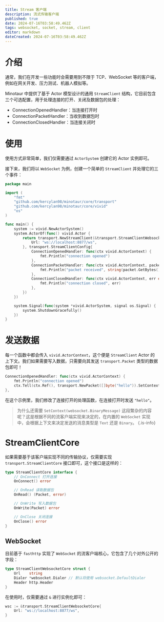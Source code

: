 ```yaml
---
title: Stream 客户端
description: 流式传输客户端
published: true
date: 2024-07-16T03:58:49.462Z
tags: websocket, socket, stream, client
editor: markdown
dateCreated: 2024-07-16T03:58:49.462Z
---
```


# 介绍
通常，我们在开发一些功能时会需要用到不限于 TCP、WebSocket 等的客户端，例如在网关开发、压力测试、机器人模拟等。

Minotaur 中提供了基于 Actor 模型设计的通用 `StreamClient` 结构，它目前包含三个可选配置，用于处理连接的打开、关闭及数据包的处理：

- ConnectionOpenedHandler：当连接打开时
- ConnectionPacketHandler：当收到数据包时
- ConnectionClosedHandler：当连接关闭时

# 使用
使用方式非常简单，我们仅需要通过 `ActorSystem` 创建它的 Actor 实例即可。

接下来，我们将以 `WebSocket` 为例，创建一个简单的 `StreamClient` 并处理它的三个事件：

```go
package main

import (
	"fmt"
	"github.com/kercylan98/minotaur/core/transport"
	"github.com/kercylan98/minotaur/core/vivid"
	"os"
)

func main() {
	system := vivid.NewActorSystem()
	system.ActorOf(func() vivid.Actor {
		return transport.NewStreamClient(&transport.StreamClientWebsocketCore{
			Url: "ws://localhost:8877/ws",
		}, transport.StreamClientConfig{
			ConnectionOpenedHandler: func(ctx vivid.ActorContext) {
				fmt.Println("connection opened")
			},
			ConnectionPacketHandler: func(ctx vivid.ActorContext, packet transport.Packet) {
				fmt.Println("packet received", string(packet.GetBytes()))
			},
			ConnectionClosedHandler: func(ctx vivid.ActorContext, err error) {
				fmt.Println("connection closed", err)
			},
		})
	})

	system.Signal(func(system *vivid.ActorSystem, signal os.Signal) {
		system.ShutdownGracefully()
	})
}
```

# 发送数据
每一个函数中都会传入 `vivid.ActorContext`，这个便是 `StreamClient` Actor 的上下文。我们如果需要写入数据，只需要向其发送 `transport.Packet` 类型的数据包即可！
```go
ConnectionOpenedHandler: func(ctx vivid.ActorContext) {
    fmt.Println("connection opened")
    ctx.Tell(ctx.Ref(), transport.NewPacket([]byte("hello")).SetContext(websocket.BinaryMessage))
},
```

在这个示例里，我们修改了连接打开的处理函数，在连接打开时发送 `"hello"`。

> 为什么还需要 `SetContext(websocket.BinaryMessage)` 这段繁杂的内容呢？这是根据不同的流客户端实现来决定的，在内置的 `WebSocket` 实现中，会根据上下文来决定发送的消息类型是 `Text` 还是 `Binary`。
{.is-info}

# StreamClientCore
如果需要基于该客户端实现不同的传输协议，仅需要实现 `transport.StreamClientCore` 接口即可，这个接口是这样的：
```go
type StreamClientCore interface {
	// OnConnect 打开连接
	OnConnect() error

	// OnRead 读取数据包
	OnRead() (Packet, error)

	// OnWrite 写入数据包
	OnWrite(Packet) error

	// OnClose 关闭连接
	OnClose() error
}
```

## WebSocket
目前基于 `fasthttp` 实现了 `WebSocket` 的流客户端核心，它包含了几个对外公开的字段：
```go
type StreamClientWebsocketCore struct {
	Url    string
	Dialer *websocket.Dialer // 默认将使用 websocket.DefaultDialer
	Header http.Header
}
```

在使用时，仅需要通过 `&` 进行实例化即可：
```go
wsc := &transport.StreamClientWebsocketCore{
	Url: "ws://localhost:8877/ws",
}
```